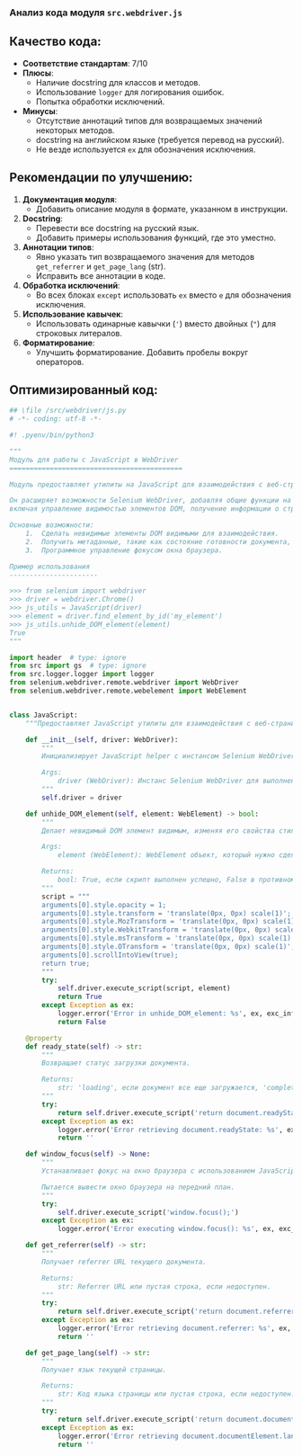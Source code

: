 ### **Анализ кода модуля `src.webdriver.js`**

## Качество кода:

- **Соответствие стандартам**: 7/10
- **Плюсы**:
  - Наличие docstring для классов и методов.
  - Использование `logger` для логирования ошибок.
  - Попытка обработки исключений.
- **Минусы**:
  - Отсутствие аннотаций типов для возвращаемых значений некоторых методов.
  - docstring на английском языке (требуется перевод на русский).
  - Не везде используется `ex` для обозначения исключения.

## Рекомендации по улучшению:

1.  **Документация модуля**:
    - Добавить описание модуля в формате, указанном в инструкции.
2.  **Docstring**:
    - Перевести все docstring на русский язык.
    - Добавить примеры использования функций, где это уместно.
3.  **Аннотации типов**:
    - Явно указать тип возвращаемого значения для методов `get_referrer` и `get_page_lang` (str).
    - Исправить все аннотации в коде.
4.  **Обработка исключений**:
    - Во всех блоках `except` использовать `ex` вместо `e` для обозначения исключения.
5.  **Использование кавычек**:
    - Использовать одинарные кавычки (`'`) вместо двойных (`"`) для строковых литералов.
6. **Форматирование**:
    - Улучшить форматирование. Добавить пробелы вокруг операторов.

## Оптимизированный код:

```python
## \file /src/webdriver/js.py
# -*- coding: utf-8 -*-

#! .pyenv/bin/python3

"""
Модуль для работы с JavaScript в WebDriver
===========================================

Модуль предоставляет утилиты на JavaScript для взаимодействия с веб-страницами через Selenium WebDriver.

Он расширяет возможности Selenium WebDriver, добавляя общие функции на JavaScript для взаимодействия с веб-страницами,
включая управление видимостью элементов DOM, получение информации о странице и управление фокусом браузера.

Основные возможности:
    1.  Сделать невидимые элементы DOM видимыми для взаимодействия.
    2.  Получить метаданные, такие как состояние готовности документа, referrer или язык страницы.
    3.  Программное управление фокусом окна браузера.

Пример использования
----------------------

>>> from selenium import webdriver
>>> driver = webdriver.Chrome()
>>> js_utils = JavaScript(driver)
>>> element = driver.find_element_by_id('my_element')
>>> js_utils.unhide_DOM_element(element)
True
"""

import header  # type: ignore
from src import gs  # type: ignore
from src.logger.logger import logger
from selenium.webdriver.remote.webdriver import WebDriver
from selenium.webdriver.remote.webelement import WebElement


class JavaScript:
    """Предоставляет JavaScript утилиты для взаимодействия с веб-страницей."""

    def __init__(self, driver: WebDriver):
        """
        Инициализирует JavaScript helper с инстансом Selenium WebDriver.

        Args:
            driver (WebDriver): Инстанс Selenium WebDriver для выполнения JavaScript.
        """
        self.driver = driver

    def unhide_DOM_element(self, element: WebElement) -> bool:
        """
        Делает невидимый DOM элемент видимым, изменяя его свойства стиля.

        Args:
            element (WebElement): WebElement объект, который нужно сделать видимым.

        Returns:
            bool: True, если скрипт выполнен успешно, False в противном случае.
        """
        script = """
        arguments[0].style.opacity = 1;
        arguments[0].style.transform = 'translate(0px, 0px) scale(1)';
        arguments[0].style.MozTransform = 'translate(0px, 0px) scale(1)';
        arguments[0].style.WebkitTransform = 'translate(0px, 0px) scale(1)';
        arguments[0].style.msTransform = 'translate(0px, 0px) scale(1)';
        arguments[0].style.OTransform = 'translate(0px, 0px) scale(1)';
        arguments[0].scrollIntoView(true);
        return true;
        """
        try:
            self.driver.execute_script(script, element)
            return True
        except Exception as ex:
            logger.error('Error in unhide_DOM_element: %s', ex, exc_info=True)
            return False

    @property
    def ready_state(self) -> str:
        """
        Возвращает статус загрузки документа.

        Returns:
            str: 'loading', если документ все еще загружается, 'complete', если загрузка завершена.
        """
        try:
            return self.driver.execute_script('return document.readyState;')
        except Exception as ex:
            logger.error('Error retrieving document.readyState: %s', ex, exc_info=True)
            return ''

    def window_focus(self) -> None:
        """
        Устанавливает фокус на окно браузера с использованием JavaScript.

        Пытается вывести окно браузера на передний план.
        """
        try:
            self.driver.execute_script('window.focus();')
        except Exception as ex:
            logger.error('Error executing window.focus(): %s', ex, exc_info=True)

    def get_referrer(self) -> str:
        """
        Получает referrer URL текущего документа.

        Returns:
            str: Referrer URL или пустая строка, если недоступен.
        """
        try:
            return self.driver.execute_script('return document.referrer;') or ''
        except Exception as ex:
            logger.error('Error retrieving document.referrer: %s', ex, exc_info=True)
            return ''

    def get_page_lang(self) -> str:
        """
        Получает язык текущей страницы.

        Returns:
            str: Код языка страницы или пустая строка, если недоступен.
        """
        try:
            return self.driver.execute_script('return document.documentElement.lang;') or ''
        except Exception as ex:
            logger.error('Error retrieving document.documentElement.lang: %s', ex, exc_info=True)
            return ''